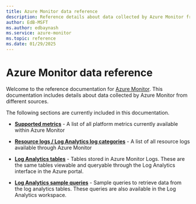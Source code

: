 ```yaml
---
title: Azure Monitor data reference
description: Reference details about data collected by Azure Monitor from different sources.
author: EdB-MSFT
ms.author: edbaynash
ms.service: azure-monitor
ms.topic: reference
ms.date: 01/29/2025
---
```

# Azure Monitor data reference

Welcome to the reference documentation for [Azure Monitor](/azure/azure-monitor/). This documentation includes details about data collected by Azure Monitor from different sources.


The following sections are currently included in this documentation.

- [**Supported metrics**](./metrics-index.md)  - A list of all platform metrics currently available within Azure Monitor

- [**Resource logs / Log Analytics log categories**](./logs-index.md)  - A list of all resource logs available through Azure Monitor 

- [**Log Analytics tables**](./tables-category.md) - Tables stored in Azure Monitor Logs. These are the same tables viewable and queryable through the Log Analytics interface in the Azure portal.

- [**Log Analytics sample queries**](./queries-by-table.md) - Sample queries to retrieve data from the log analytics tables. These queries are also available in the Log Analytics workspace.